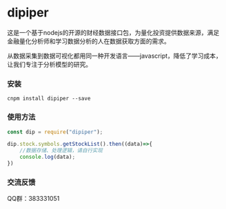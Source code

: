 # dipiper
这是一个基于nodejs的开源的财经数据接口包，为量化投资提供数据来源，满足金融量化分析师和学习数据分析的人在数据获取方面的需求。      

从数据采集到数据可视化都用同一种开发语言——javascript，降低了学习成本，让我们专注于分析模型的研究。



### 安装
` cnpm install dipiper --save `

### 使用方法   
``` javascript
const dip = require("dipiper");

dip.stock.symbols.getStockList().then((data)=>{
    //数据存储、处理逻辑，请自行实现
    console.log(data);
})
```

### 交流反馈
QQ群：383331051